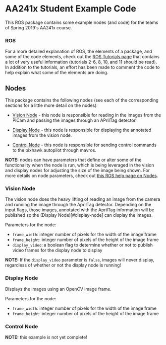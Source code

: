 # AA241x Student Example Code #

This ROS package contains some example nodes (and code) for the teams of Spring 2019's AA241x course.

### ROS ###

For a more detailed explanation of ROS, the elements of a package, and some of the code elements, check out the [ROS Tutorials page](http://wiki.ros.org/ROS/Tutorials) that contains a lot of very useful information (tutorials 2-6, 8, 10, and 11 should be read).  In addition to the tutorials, an effort has been made to comment the code to help explain what some of the elements are doing.

## Nodes ##

This package contains the following nodes (see each of the corresponding sections for a little more detail on the nodes):

 - [Vision Node](#vision-node) - this node is responsible for reading in the images from the PiCam and passing the images through an APrilTag detector.

 - [Display Node](#display-node) - this node is responsible for displaying the annotated images from the vision node.

 - [Control Node](#control-node) - this node is responsible for sending control commands to the pixhawk autopilot through mavros.

**NOTE:** nodes can have parameters that define or alter some of the functionality when the node is run, which is being leveraged in the vision and display nodes for adjusting the size of the image being shown.  For more details on node parameters, check out [this ROS help page on Nodes](http://wiki.ros.org/Nodes).


### Vision Node ###

The vision node does the heavy lifting of reading an image from the camera and running the image through the AprilTag detector.  Depending on the input flags, those images, annotated with the AprilTag information will be published so the (Display Node)[#display-node] can display the images.

Parameters for the node:
 - `frame_width`: integer number of pixels for the width of the image frame
 - `frame_height`: integer number of pixels of the height of the image frame
 - `display_video`: a boolean flag to determine whether or not to publish video frames for the display node to display

**NOTE:** If the `display_video` parameter is `false`, images will never display, regardless of whether or not the display node is running!

### Display Node ###

Displays the images using an OpenCV image frame.

Parameters for the node:
 - `frame_width`: integer number of pixels for the width of the image frame
 - `frame_height`: integer number of pixels of the height of the image frame


### Control Node ###

**NOTE:** this example is not yet complete!